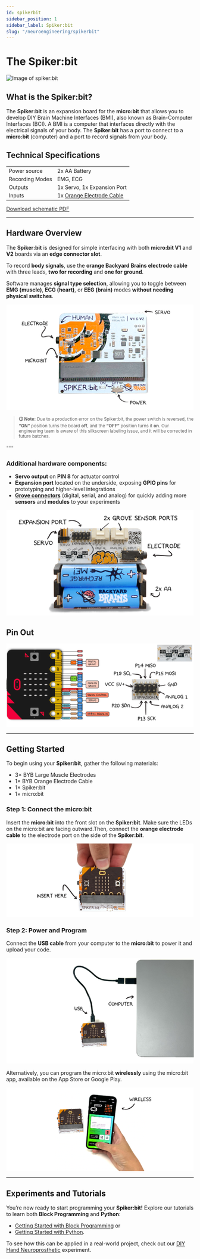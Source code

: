 ```yaml
---
id: spikerbit
sidebar_position: 1
sidebar_label: Spiker:bit
slug: "/neuroengineering/spikerbit"
---
```


# The Spiker:bit #

![ Image of spiker:bit ](./spikerbit_with_microbit.png)

## What is the Spiker:bit? ## 
The **Spiker:bit** is an expansion board for the **micro:bit** that allows you to develop DIY Brain Machine Interfaces (BMI), also known as Brain-Computer Interfaces (BCI).
A BMI is a computer that interfaces directly with the electrical signals of your body. The **Spiker:bit** has a port to connect to a **micro:bit** (computer) and a port to record signals from your body. 

## Technical Specifications ## 

| | |
|---|---|
| Power source | 2x AA Battery |
| Recording Modes| EMG, ECG |
|Outputs| 1x Servo, 1x Expansion Port|
|Inputs| 1x [Orange Electrode Cable](https://backyardbrains.com/products/muscle-electrode-cable)|

[Download schematic PDF](./Spikerbit_Schematics.pdf)

---

## Hardware Overview ## 

The **Spiker:bit** is designed for simple interfacing with both **micro:bit V1** and **V2** boards via an **edge connector slot**.

To record **body signals**, use the **orange Backyard Brains electrode cable** with three leads, **two for recording** and **one for ground**.

Software manages **signal type selection**, allowing you to toggle between **EMG (muscle)**, **ECG (heart)**, or **EEG (brain)** modes **without needing physical switches**.

![NeuroBit Top]( ./spikerbit_front.png)

<sub>

> **🛈 Note:** Due to a production error on the Spiker:bit, the power switch is reversed, the **“ON”** position turns the board **off**, and the **“OFF”** position turns it **on**. Our engineering team is aware of this silkscreen labeling issue, and it will be corrected in future batches.

</sub>
---

### **Additional hardware components:**

- **Servo output** on **PIN 8** for actuator control  
- **Expansion port** located on the underside, exposing **GPIO pins** for prototyping and higher-level integrations  
-  **[Grove connectors](https://wiki.seeedstudio.com/Grove_System/)** (digital, serial, and analog) for quickly adding more **sensors** and **modules** to your experiments

![NeuroBit Bottom](./spkerbit_back.png)

## Pin Out ##
![NeuroBit Pin Out](./spikerbit_io.png)

---

## Getting Started ##

To begin using your **Spiker:bit**, gather the following materials:

- 3× BYB Large Muscle Electrodes  
- 1× BYB Orange Electrode Cable  
- 1× Spiker:bit  
- 1× micro:bit  

### Step 1: Connect the micro:bit

Insert the **micro:bit** into the front slot on the **Spiker:bit**. Make sure the LEDs on the micro:bit are facing outward.Then, connect the **orange electrode cable** to the electrode port on the side of the **Spiker:bit**.

![NeuroBit Connecting](./spikerbit_connect.png )

### Step 2: Power and Program
Connect the **USB cable** from your computer to the **micro:bit** to power it and upload your code.  

![NeuroBit USB](./spikerbit_usb.png)

Alternatively, you can program the micro:bit **wirelessly** using the micro:bit app, available on the App Store or Google Play.

![micro:bit App Programming](./spikerbit_phone.png)

---

## Experiments and Tutorials

You’re now ready to start programming your **Spiker:bit!**
Explore our tutorials to learn both **Block Programming** and **Python**: 
- [Getting Started with Block Programming](./block/index.md) or
- [Getting Started with Python](./python/index.md).

To see how this can be applied in a real-world project, check out our [DIY Hand Neuroprosthetic](./projects/neuro-hand/index.md) experiment.
